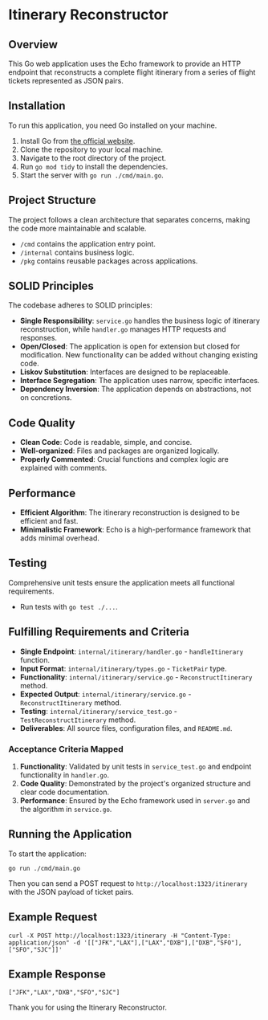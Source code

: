
# Itinerary Reconstructor

## Overview
This Go web application uses the Echo framework to provide an HTTP endpoint that reconstructs a complete flight itinerary from a series of flight tickets represented as JSON pairs.

## Installation
To run this application, you need Go installed on your machine.

1. Install Go from [the official website](https://golang.org/dl/).
2. Clone the repository to your local machine.
3. Navigate to the root directory of the project.
4. Run `go mod tidy` to install the dependencies.
5. Start the server with `go run ./cmd/main.go`.

## Project Structure
The project follows a clean architecture that separates concerns, making the code more maintainable and scalable.

- `/cmd` contains the application entry point.
- `/internal` contains business logic.
- `/pkg` contains reusable packages across applications.

## SOLID Principles
The codebase adheres to SOLID principles:

- **Single Responsibility**: `service.go` handles the business logic of itinerary reconstruction, while `handler.go` manages HTTP requests and responses.
- **Open/Closed**: The application is open for extension but closed for modification. New functionality can be added without changing existing code.
- **Liskov Substitution**: Interfaces are designed to be replaceable.
- **Interface Segregation**: The application uses narrow, specific interfaces.
- **Dependency Inversion**: The application depends on abstractions, not on concretions.

## Code Quality
- **Clean Code**: Code is readable, simple, and concise.
- **Well-organized**: Files and packages are organized logically.
- **Properly Commented**: Crucial functions and complex logic are explained with comments.

## Performance
- **Efficient Algorithm**: The itinerary reconstruction is designed to be efficient and fast.
- **Minimalistic Framework**: Echo is a high-performance framework that adds minimal overhead.

## Testing
Comprehensive unit tests ensure the application meets all functional requirements.

- Run tests with `go test ./...`.

## Fulfilling Requirements and Criteria
- **Single Endpoint**: `internal/itinerary/handler.go` - `handleItinerary` function.
- **Input Format**: `internal/itinerary/types.go` - `TicketPair` type.
- **Functionality**: `internal/itinerary/service.go` - `ReconstructItinerary` method.
- **Expected Output**: `internal/itinerary/service.go` - `ReconstructItinerary` method.
- **Testing**: `internal/itinerary/service_test.go` - `TestReconstructItinerary` method.
- **Deliverables**: All source files, configuration files, and `README.md`.

### Acceptance Criteria Mapped
1. **Functionality**: Validated by unit tests in `service_test.go` and endpoint functionality in `handler.go`.
2. **Code Quality**: Demonstrated by the project's organized structure and clear code documentation.
3. **Performance**: Ensured by the Echo framework used in `server.go` and the algorithm in `service.go`.

## Running the Application
To start the application:

```
go run ./cmd/main.go
```

Then you can send a POST request to `http://localhost:1323/itinerary` with the JSON payload of ticket pairs.

## Example Request

```
curl -X POST http://localhost:1323/itinerary -H "Content-Type: application/json" -d '[["JFK","LAX"],["LAX","DXB"],["DXB","SFO"],["SFO","SJC"]]'
```

## Example Response

```
["JFK","LAX","DXB","SFO","SJC"]
```

Thank you for using the Itinerary Reconstructor.
